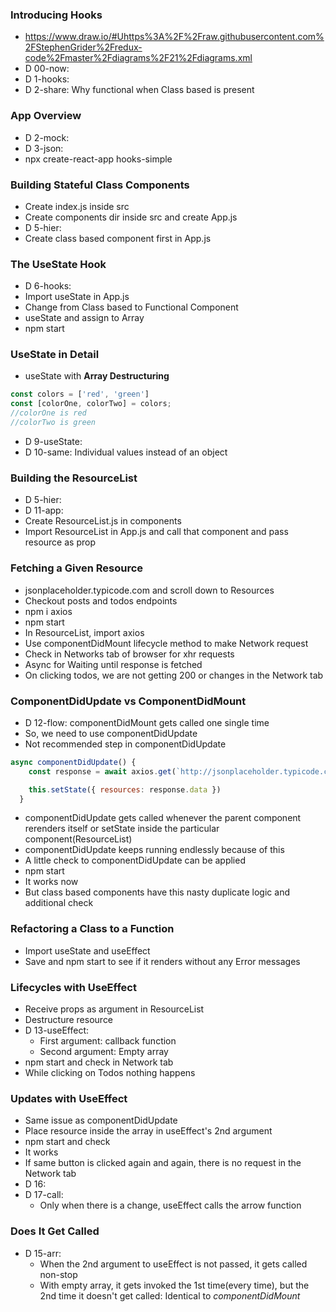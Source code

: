 ### Introducing Hooks
* https://www.draw.io/#Uhttps%3A%2F%2Fraw.githubusercontent.com%2FStephenGrider%2Fredux-code%2Fmaster%2Fdiagrams%2F21%2Fdiagrams.xml
* D 00-now:
* D 1-hooks:
* D 2-share: Why functional when Class based is present

### App Overview
* D 2-mock:
* D 3-json:
* npx create-react-app hooks-simple

### Building Stateful Class Components
* Create index.js inside src
* Create components dir inside src and create App.js
* D 5-hier:
* Create class based component first in App.js

### The UseState Hook
* D 6-hooks: 
* Import useState in App.js
* Change from Class based to Functional Component
* useState and assign to Array
* npm start

### UseState in Detail
* useState with **Array Destructuring**
```js
const colors = ['red', 'green']
const [colorOne, colorTwo] = colors;
//colorOne is red
//colorTwo is green
```
* D 9-useState:
* D 10-same: Individual values instead of an object

### Building the ResourceList
* D 5-hier:
* D 11-app:
* Create ResourceList.js in components
* Import ResourceList in App.js and call that component and pass resource as prop

### Fetching a Given Resource
* jsonplaceholder.typicode.com and scroll down to Resources
* Checkout posts and todos endpoints
* npm i axios
* npm start
* In ResourceList, import axios
* Use componentDidMount lifecycle method to make Network request
* Check in Networks tab of browser for xhr requests
* Async for Waiting until response is fetched
* On clicking todos, we are not getting 200 or changes in the Network tab

### ComponentDidUpdate vs ComponentDidMount
* D 12-flow: componentDidMount gets called one single time
* So, we need to use componentDidUpdate
* Not recommended step in componentDidUpdate
```js
async componentDidUpdate() {
    const response = await axios.get(`http://jsonplaceholder.typicode.com/${this.props.resource}`);

    this.setState({ resources: response.data })
  }
```
* componentDidUpdate gets called whenever the parent component rerenders itself or setState inside the particular component(ResourceList)
* componentDidUpdate keeps running endlessly because of this
* A little check to componentDidUpdate can be applied
* npm start
* It works now
* But class based components have this nasty duplicate logic and additional check

### Refactoring a Class to a Function
* Import useState and useEffect
* Save and npm start to see if it renders without any Error messages

### Lifecycles with UseEffect
* Receive props as argument in ResourceList
* Destructure resource
* D 13-useEffect:
  * First argument: callback function
  * Second argument: Empty array
* npm start and check in Network tab
* While clicking on Todos nothing happens

### Updates with UseEffect
* Same issue as componentDidUpdate
* Place resource inside the array in useEffect's 2nd argument
* npm start and check
* It works
* If same button is clicked again and again, there is no request in the Network tab
* D 16:
* D 17-call:
  * Only when there is a change, useEffect calls the arrow function

### Does It Get Called
* D 15-arr:
  * When the 2nd argument to useEffect is not passed, it gets called non-stop 
  * With empty array, it gets invoked the 1st time(every time), but the 2nd time it doesn't get called: Identical to *componentDidMount*
  